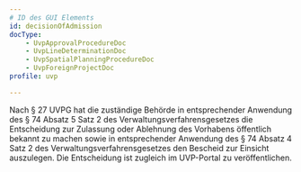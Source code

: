 ```yaml
---
# ID des GUI Elements
id: decisionOfAdmission
docType:
    - UvpApprovalProcedureDoc
    - UvpLineDeterminationDoc
    - UvpSpatialPlanningProcedureDoc
    - UvpForeignProjectDoc
profile: uvp

---
```


Nach § 27 UVPG hat die zuständige Behörde in entsprechender Anwendung des § 74 Absatz 5 Satz 2 des Verwaltungsverfahrensgesetzes die Entscheidung zur Zulassung oder Ablehnung des Vorhabens öffentlich bekannt zu machen sowie in entsprechender Anwendung des § 74 Absatz 4 Satz 2 des Verwaltungsverfahrensgesetzes den Bescheid zur Einsicht auszulegen. Die Entscheidung ist zugleich im UVP-Portal zu veröffentlichen.

